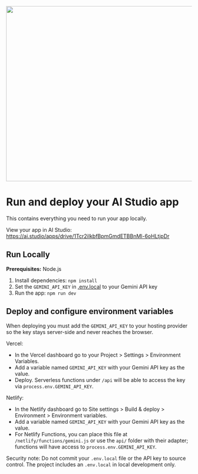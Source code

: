 <div align="center">
<img width="1200" height="475" alt="GHBanner" src="https://github.com/user-attachments/assets/0aa67016-6eaf-458a-adb2-6e31a0763ed6" />
</div>

# Run and deploy your AI Studio app

This contains everything you need to run your app locally.

View your app in AI Studio: https://ai.studio/apps/drive/1Tcr2iIkbfBpmGmdETBBnMl-6oHLtjpDr

## Run Locally

**Prerequisites:**  Node.js


1. Install dependencies:
   `npm install`
2. Set the `GEMINI_API_KEY` in [.env.local](.env.local) to your Gemini API key
3. Run the app:
   `npm run dev`

## Deploy and configure environment variables

When deploying you must add the `GEMINI_API_KEY` to your hosting provider so the key stays server-side and never reaches the browser.

Vercel:

- In the Vercel dashboard go to your Project > Settings > Environment Variables.
- Add a variable named `GEMINI_API_KEY` with your Gemini API key as the value.
- Deploy. Serverless functions under `/api` will be able to access the key via `process.env.GEMINI_API_KEY`.

Netlify:

- In the Netlify dashboard go to Site settings > Build & deploy > Environment > Environment variables.
- Add a variable named `GEMINI_API_KEY` with your Gemini API key as the value.
- For Netlify Functions, you can place this file at `/netlify/functions/gemini.js` or use the `api/` folder with their adapter; functions will have access to `process.env.GEMINI_API_KEY`.

Security note: Do not commit your `.env.local` file or the API key to source control. The project includes an `.env.local` in local development only.
